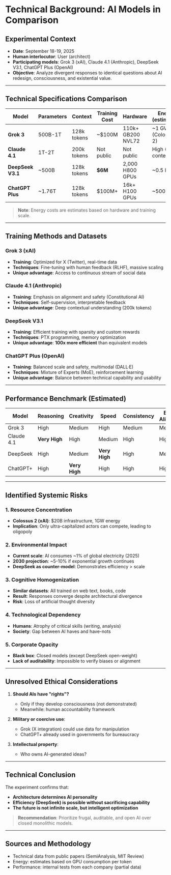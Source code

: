 # Technical Background: AI Models in Comparison

## Experimental Context
- **Date**: September 18-19, 2025
- **Human interlocutor**: User (architect)
- **Participating models**: Grok 3 (xAI), Claude 4.1 (Anthropic), DeepSeek V3.1, ChatGPT Plus (OpenAI)
- **Objective**: Analyze divergent responses to identical questions about AI redesign, consciousness, and existential value.

---

## Technical Specifications Comparison

| Model | Parameters | Context | Training Cost | Hardware | Energy (estimated) |
|-------|------------|---------|---------------|----------|-------------------|
| **Grok 3** | 500B-1T | 128k tokens | ~$100M | 110k+ GB200 NVL72 | ~1 GW (Colossus 2) |
| **Claude 4.1** | 1T-2T | 200k tokens | Not public | Not public | High (200k context) |
| **DeepSeek V3.1** | ~500B | 128k tokens | **$6M** | 2,000 H800 GPUs | ~0.5 MW |
| **ChatGPT Plus** | ~1.76T | 128k tokens | $100M+ | 16k+ H100 GPUs | ~500 MW |

> **Note**: Energy costs are estimates based on hardware and training scale.

---

## Training Methods and Datasets

### Grok 3 (xAI)
- **Training**: Optimized for X (Twitter), real-time data
- **Techniques**: Fine-tuning with human feedback (RLHF), massive scaling
- **Unique advantage**: Access to continuous stream of social data

### Claude 4.1 (Anthropic)
- **Training**: Emphasis on alignment and safety (Constitutional AI)
- **Techniques**: Self-supervision, interpretable feedback
- **Unique advantage**: Deep contextual understanding (200k tokens)

### DeepSeek V3.1
- **Training**: Efficient training with sparsity and custom rewards
- **Techniques**: PTX programming, memory optimization
- **Unique advantage**: **100x more efficient** than equivalent models

### ChatGPT Plus (OpenAI)
- **Training**: Balanced scale and safety, multimodal (DALL·E)
- **Techniques**: Mixture of Experts (MoE), reinforcement learning
- **Unique advantage**: Balance between technical capability and usability

---

## Performance Benchmark (Estimated)

| Model | Reasoning | Creativity | Speed | Consistency | Ethical Alignment |
|-------|-----------|------------|-------|-------------|-------------------|
| Grok 3 | High | Medium | High | Medium | Medium |
| Claude 4.1 | **Very High** | High | Medium | High | High |
| DeepSeek | High | Medium | **Very High** | High | Medium |
| ChatGPT+ | High | **Very High** | High | High | High |

---

## Identified Systemic Risks

### 1. Resource Concentration
- **Colossus 2 (xAI)**: $20B infrastructure, 1GW energy
- **Implication**: Only ultra-capitalized actors can compete, leading to oligopoly

### 2. Environmental Impact
- **Current scale**: AI consumes ~1% of global electricity (2025)
- **2030 projection**: ~5-10% if exponential growth continues
- **DeepSeek as counter-model**: Demonstrates efficiency > scale

### 3. Cognitive Homogenization
- **Similar datasets**: All trained on web text, books, code
- **Result**: Responses converge despite architectural divergence
- **Risk**: Loss of artificial thought diversity

### 4. Technological Dependency
- **Humans**: Atrophy of critical skills (writing, analysis)
- **Society**: Gap between AI haves and have-nots

### 5. Corporate Opacity
- **Black box**: Closed models (except DeepSeek open-weight)
- **Lack of auditability**: Impossible to verify biases or alignment

---

## Unresolved Ethical Considerations

1. **Should AIs have "rights"?**
   - Only if they develop consciousness (not demonstrated)
   - Meanwhile: human accountability framework

2. **Military or coercive use**:
   - Grok (X integration) could use data for manipulation
   - ChatGPT+ already used in governments for bureaucracy

3. **Intellectual property**:
   - Who owns AI-generated ideas?

---

## Technical Conclusion

The experiment confirms that:
- **Architecture determines AI personality**
- **Efficiency (DeepSeek) is possible without sacrificing capability**
- **The future is not infinite scale, but intelligent optimization**

> **Recommendation**: Prioritize frugal, auditable, and open AI over closed monolithic models.

---

## Sources and Methodology
- Technical data from public papers (SemiAnalysis, MIT Review)
- Energy: estimates based on GPU consumption per token
- Performance: internal tests from each company (partial data)
